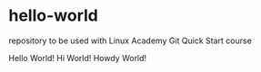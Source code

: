 # hello-world
repository to be used with Linux Academy Git Quick Start course

Hello World!
Hi World!
Howdy World!
